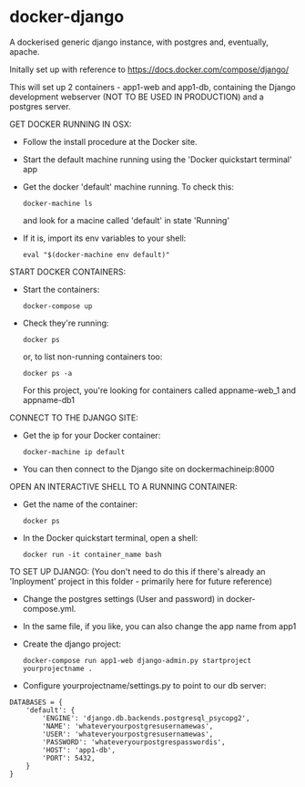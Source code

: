 # docker-django
A dockerised generic django instance, with postgres and, eventually, apache.

Initally set up with reference to https://docs.docker.com/compose/django/

This will set up 2 containers - app1-web and app1-db, containing the Django development webserver (NOT TO BE USED IN PRODUCTION) and a postgres server. 

GET DOCKER RUNNING IN OSX:
 - Follow the install procedure at the Docker site. 
 - Start the default machine running using the 'Docker quickstart terminal' app
 - Get the docker 'default' machine running. To check this:

    `docker-machine ls`

   and look for a macine called 'default' in state 'Running'
 - If it is, import its env variables to your shell:
    
    `eval "$(docker-machine env default)"`

START DOCKER CONTAINERS:
 - Start the containers:
    
	`docker-compose up`

 - Check they're running: 
    
	`docker ps`

   or, to list non-running containers too:
    
	`docker ps -a`

   For this project, you're looking for containers called appname-web_1 and appname-db1

CONNECT TO THE DJANGO SITE:
 - Get the ip for your Docker container:
    
    `docker-machine ip default`

 - You can then connect to the Django site on dockermachineip:8000

OPEN AN INTERACTIVE SHELL TO A RUNNING CONTAINER:
 - Get the name of the container:
    
   `docker ps`

 - In the Docker quickstart terminal, open a shell:
   
   `docker run -it container_name bash`

TO SET UP DJANGO: (You don't need to do this if there's already an 'Inployment' project in this folder - primarily here for future reference)
 - Change the postgres settings (User and password) in docker-compose.yml.
 - In the same file, if you like, you can also change the app name from app1
 - Create the django project:
    
	`docker-compose run app1-web django-admin.py startproject yourprojectname .`
 - Configure yourprojectname/settings.py to point to our db server:

```
DATABASES = {
    'default': {
        'ENGINE': 'django.db.backends.postgresql_psycopg2',
    	'NAME': 'whateveryourpostgresusernamewas',
		'USER': 'whateveryourpostgresusernamewas',
        'PASSWORD': 'whateveryourpostgrespasswordis',
		'HOST': 'app1-db',
		'PORT': 5432,
	}
}
```

